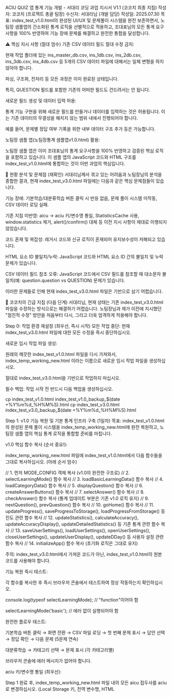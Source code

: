 ACIU QUIZ 앱 통계 기능 개발 - 서대리 코딩 과업 지시서 V1.1 (코코치 최종 지침)
작성자: 코코치 (프로젝트 총괄 팀장)
수신자: 서대리님 (개발 담당)
작성일: 2025.07.30
목표: index_test_v1.0.html의 완성된 UI/UX 및 문제풀이 시스템을 완전 보존하면서, 노팀장 샘플앱의 간소화된 통계 로직을 선별적으로 적용하고, 조대표님의 모든 통계 요구사항을 100% 반영하여 기능 장애 문제를 해결하고 완전한 통합을 달성합니다.

⚠️ 핵심 지시 사항 (절대 엄수)
기존 CSV 데이터 필드 절대 수정 금지:

현재 작업 폴더에 있는 ins_master_db.csv, ins_1db.csv, ins_2db.csv, ins_3db.csv, ins_4db.csv 등 5개의 CSV 데이터 파일에 대해서는 일체 변형을 하지 않아야 합니다.

파싱, 구조화, 전처리 등 모든 과정은 이미 완료된 상태입니다.

특히, QUESTION 필드를 포함한 기존의 어떠한 필드도 건드려서는 안 됩니다.

새로운 필드 생성 및 데이터 입력 허용:

통계 기능 구현을 위해 새로운 필드를 만들거나 데이터를 입력하는 것은 허용됩니다. 이는 기존 데이터의 무결성을 해치지 않는 범위 내에서 진행되어야 합니다.

예를 들어, 문제별 정답 여부 기록을 위한 내부 데이터 구조 추가 등은 가능합니다.

노팀장 샘플 앱(노팀장통계 샘플앱v1.0.html) 활용:

노팀장 샘플 앱은 이미 조대표님의 통계 요구사항을 100% 반영하고 검증된 핵심 로직을 포함하고 있습니다. 이 샘플 앱의 JavaScript 코드와 HTML 구조를 index_test_v1.0.html에 통합하는 것이 이번 과업의 핵심입니다.

🚨 현황 분석 및 문제점 (재확인)
서대리님께서 겪고 있는 어려움과 노팀장님의 분석을 종합한 결과, 현재 index_test_v3.0.html 파일에는 다음과 같은 핵심 문제점들이 있습니다.

기능 장애: 기본학습/대분류학습 버튼 클릭 시 반응 없음, 문제 풀이 시스템 미작동, CSV 데이터 로딩 실패.

기존 지침 미반영: aicu → aciu 키/변수명 통일, StatisticsCache 사용, window.statistics 제거, alert()/confirm() 대체 등 이전 지시 사항이 제대로 이행되지 않았습니다.

코드 혼재 및 복잡성: 레거시 코드와 신규 로직이 혼재되어 유지보수성이 저해되고 있습니다.

HTML 요소 ID 불일치/누락: JavaScript 코드와 HTML 요소 ID 간의 불일치 및 누락 문제가 있습니다.

CSV 데이터 필드 참조 오류: JavaScript 코드에서 CSV 필드를 참조할 때 대소문자 불일치(예: question.question vs QUESTION) 문제가 있습니다.

이러한 문제들로 인해 현재 index_test_v3.0.html 파일은 기반으로 삼기 어렵습니다.

🚩 코코치의 긴급 지침 (다음 단계)
서대리님, 현재 상태는 기존 index_test_v3.0.html 파일을 수정하는 방식으로는 해결하기 어렵습니다. 노팀장님과 제가 이전에 지시했던 "점진적 수정" 방안을 처음부터 다시, 그리고 더욱 엄격하게 적용해야 합니다.

Step 0: 작업 환경 재설정 (최우선, 즉시 시작)
모든 작업 중단: 현재 index_test_v3.0.html 파일에 대한 모든 수정을 즉시 중단하십시오.

새로운 임시 작업 파일 생성:

원래의 깨끗한 index_test_v1.0.html 파일을 다시 가져와서, index_temp_working_new.html 이라는 이름으로 새로운 임시 작업 파일을 생성하십시오.

절대로 index_test_v3.0.html을 기반으로 작업하지 마십시오.

필수 백업: 작업 시작 전 반드시 다음 백업을 생성하십시오.

cp index_test_v1.0.html index_test_v1.0_backup_$(date +%Y%m%d_%H%M%S).html
cp index_test_v3.0.html index_test_v3.0_backup_$(date +%Y%m%d_%H%M%S).html

Step 1: v1.0 기능 복원 및 기본 통계 인프라 구축 (1일차)
목표: index_test_v1.0.html의 완성된 문제 풀이 시스템을 index_temp_working_new.html에 완전 복원하고, 노팀장 샘플 앱의 핵심 통계 로직을 통합할 준비를 마칩니다.

v1.0 핵심 함수 복사 (순서 중요!):

index_temp_working_new.html 파일에 index_test_v1.0.html에서 다음 함수들을 그대로 복사하십시오. (아래 순서 엄수)

// 1. 먼저 MODE_CONFIG 객체 복사 (v1.0의 완전한 구조로)
// 2. selectLearningMode() 함수 복사
// 3. loadBasicLearningData() 함수 복사
// 4. loadCategoryData() 함수 복사
// 5. displayQuestion() 함수 복사
// 6. createAnswerButtons() 함수 복사
// 7. selectAnswer() 함수 복사
// 8. checkAnswer() 함수 복사 (통계 업데이트 부분은 기존 v1.0 로직 유지)
// 9. nextQuestion(), prevQuestion() 함수 복사
// 10. goHome() 함수 복사
// 11. updateProgress(), saveProgressToStorage(), loadProgressFromStorage() 등 진도 관련 함수 복사
// 12. updateStatistics(), calculateAccuracy(), updateAccuracyDisplay(), updateDetailedStatistics() 등 기존 통계 관련 함수 복사
// 13. saveUserSettings(), loadUserSettings(), openUserSettings(), closeUserSettings(), updateUserDisplay(), updateDDay() 등 사용자 설정 관련 함수 복사
// 14. initializeApp() 함수 복사 (초기화 로직은 그대로 유지)

주의: index_test_v3.0.html에서 가져온 코드가 아닌, index_test_v1.0.html의 원본 코드를 사용해야 합니다.

기능 복원 즉시 테스트:

각 함수를 복사한 후 즉시 브라우저 콘솔에서 테스트하여 정상 작동하는지 확인하십시오.

console.log(typeof selectLearningMode); // "function"이어야 함

selectLearningMode('basic'); // 에러 없이 실행되어야 함

완전한 플로우 테스트:

기본학습 버튼 클릭 → 화면 전환 → CSV 파일 로딩 → 첫 번째 문제 표시 → 답안 선택 → 정답 확인 → 다음 문제 (5문제 연속)

대분류학습 → 카테고리 선택 → 문제 표시 (각 카테고리별)

브라우저 콘솔에 에러 메시지가 없어야 합니다.

aciu 키/변수명 통일 (최우선):

Step 1 완료 후, index_temp_working_new.html 파일 내의 모든 aicu 접두사를 aciu로 변경하십시오. (Local Storage 키, 전역 변수명, HTML <title> 등 코드 전반에 걸쳐)

노팀장 샘플 앱의 핵심 통계 변수 및 초기화 함수 복사:

노팀장통계 샘플앱v1.0.html에서 다음 JavaScript 코드 블록을 index_temp_working_new.html의 <script> 태그 상단에 복사하십시오.

// ACIU 통합 통계 스키마 (간소화 버전)
const initStatistics = () => ({
    meta: {
        version: "2.0",
        userName: null,
        registeredAt: null,
        dataStartDate: null,
        lastUpdated: new Date().toISOString()
    },
    questionCounts: {
        "인스교재": 700, // 이 부분은 Step 2에서 동적으로 가져오도록 수정
        "보험중개사시험": 679, // 이 부분은 Step 2에서 동적으로 가져오도록 수정
        "total": 1379 // 이 부분은 Step 2에서 동적으로 가져오도록 수정
    },
    global: {
        cumulative: { attempted: 0, correct: 0, accuracy: 0 },
        daily: { attempted: 0, correct: 0, accuracy: 0 }
    },
    modes: {
        basic: {
            cumulative: { attempted: 0, correct: 0, accuracy: 0 },
            daily: { attempted: 0, correct: 0, accuracy: 0 }
        },
        categories: {
            "재산보험": { cumulative: { attempted: 0, correct: 0, accuracy: 0 }, daily: { attempted: 0, correct: 0, accuracy: 0 } },
            "특종보험": { cumulative: { attempted: 0, correct: 0, accuracy: 0 }, daily: { attempted: 0, correct: 0, accuracy: 0 } },
            "배상책임보험": { cumulative: { attempted: 0, correct: 0, accuracy: 0 }, daily: { attempted: 0, correct: 0, accuracy: 0 } },
            "해상보험": { cumulative: { attempted: 0, correct: 0, accuracy: 0 }, daily: { attempted: 0, correct: 0, accuracy: 0 } }
        },
        largeCategoryTotal: {
            cumulative: { attempted: 0, correct: 0, accuracy: 0 },
            daily: { attempted: 0, correct: 0, accuracy: 0 }
        }
    }
});

let statistics = null; // 전역 통계 객체
let isUserRegistered = false; // 사용자 등록 여부
let userStartDate = null; // 사용자 등록 시점

주의: initStatistics 함수 내 questionCounts의 하드코딩된 값은 Step 2에서 수정할 예정이므로 지금은 그대로 두십시오.

StatisticsCache 클래스 정의 및 인스턴스 생성:

이전 지침에서 제시된 StatisticsCache 클래스 코드를 index_temp_working_new.html에 추가하고, const statisticsCache = new StatisticsCache();와 같이 인스턴스를 생성하십시오. (이 인스턴스를 기존 통계 로직에 연결하는 것은 Step 2에서 진행)

Step 2: 통계 로직 통합 및 레거시 제거 (2일차)
목표: 기존 window.statistics 기반의 통계 시스템을 aciu_statistics 및 StatisticsCache 기반의 새로운 시스템으로 안전하게 교체하고, 레거시 코드를 완전히 제거합니다.

노팀장 샘플 앱의 핵심 통계 업데이트 함수 복사 및 수정:

노팀장통계 샘플앱v1.0.html에서 다음 함수들을 index_temp_working_new.html에 복사하십시오.

calculateAccuracy(correct, total)

calculateProgress(completed, total)

generateUserKey(userName, userPhone)

getTodayKey()

updateStatistics(isCorrect, mode, category) (이 함수는 updateAllStatistics로 이름을 변경하고, statisticsCache를 사용하도록 수정해야 합니다. 아래 지시 참고)

updateModeStatistics(modeStats, isCorrect)

saveStatistics()

loadStatistics()

updateAllDisplays()

updateHomeStatistics()

updateModeStatistics() (샘플 앱의 updateModeStatistics는 updateModeStatisticsDisplay의 역할을 수행함)

updateDebugInfo()

showAnswerFeedback(isCorrect)

updateGlobalStatistics(isCorrect)

updateBasicStatistics(isCorrect)

updateCategoryStatistics(category, isCorrect)

updateLargeCategoryTotalStatistics(isCorrect)

updateDailyStatistics(isCorrect) (일일 리셋 로직은 checkDailyReset 함수로 분리)

복사 후 수정:

updateStatistics 함수를 updateAllStatistics로 이름 변경: 이 함수가 모든 통계 업데이트를 통합 관리하는 역할을 수행하도록 합니다.

모든 복사된 함수 내 statistics 변수 사용을 statisticsCache.get()으로 변경: 데이터를 캐시에서 가져오고, statisticsCache.set(stats) 및 statisticsCache.flush()를 통해 변경 사항을 저장하도록 수정합니다.

saveStatistics() 및 loadStatistics() 함수를 statisticsCache를 사용하도록 수정: localStorage.setItem('aciu_statistics_${userKey}', ...) 대신 statisticsCache.set() 및 statisticsCache.flush()를 사용합니다.

checkAnswer() 함수 수정:

index_temp_working_new.html의 checkAnswer() 함수 내에서 기존 updateStatistics() 호출 및 window.statistics 관련 로직을 제거하고, 새로 구현한 updateAllStatistics(isCorrect, currentMode, currentQuestion.category) 함수만 호출하도록 수정하십시오.

window.statistics 사용 완전 제거:

index_temp_working_new.html 파일 내에서 window.statistics 전역 변수의 선언 및 모든 사용을 완전히 제거하십시오. 모든 통계 데이터는 statisticsCache.get()을 통해 접근해야 합니다.

하드코딩 제거:

initStatistics 함수 내 questionCounts에 하드코딩된 문제 수(예: 700, 679, 1379)를 제거하고, countQuestionsBySource 함수를 통해 CSV에서 동적으로 가져온 값을 사용하도록 수정하십시오.

updateQuestionCounts() 및 updateProgressData() 함수 내에서 하드코딩된 문제 수를 제거하고, stats.questionCounts에서 값을 가져와 사용하도록 수정하십시오.

사용자 설정 데이터 관리 일관성:

saveUserSettings() 및 loadUserSettings() 함수에서 aciu_user_settings, userSettings 등 개별 Local Storage 키 사용을 제거하고, 모든 사용자 정보는 aciu_statistics.meta를 통해 관리하도록 통합하십시오.

CSV 데이터 필드 참조 오류 수정:

displayQuestion, loadQuestions, loadCategoryQuestions 함수 내에서 CSV 데이터 필드를 참조할 때 대문자 필드명을 사용하도록 수정하십시오. (예: question.QUESTION, question.ANSWER, question.TYPE 등)

initializeApp() 함수 수정:

initializeApp() 함수 내에서 statistics = initStatistics();와 같이 직접 statistics 변수를 초기화하는 부분을 제거하고, statisticsCache.loadFromStorage() 또는 initializeStatistics() (이 함수는 statisticsCache를 사용해야 함)를 호출하여 통계 데이터를 로드하도록 수정합니다.

검증:

앱 실행 후 콘솔에 window.statistics 관련 오류가 없는지 확인하십시오.

문제 풀이 시 통계 데이터가 aciu_statistics 객체에 정확히 기록되고 StatisticsCache를 통해 저장되는지 Local Storage를 통해 확인하십시오.

보유 문제수 및 진도 현황이 CSV 데이터 기반으로 정확히 표시되는지 확인하십시오.

문제 로딩 및 답안 처리 시 CSV 필드 참조 오류가 없는지 콘솔을 통해 확인하십시오.

Step 3: 조대표님 요구사항 반영 및 UI/UX 개선 (3일차)
목표: 조대표님의 핵심 UI/UX 요구사항을 반영하고, 사용자 경험을 향상시킵니다.

대문 HTML 구조 수정 (노팀장 샘플 앱 활용):

index_temp_working_new.html의 대문 (id="home-screen") 섹션에 있는 "보유 문제수 현황", "학습 진도 현황", "금일 학습 현황" HTML 구조를 노팀장통계 샘플앱v1.0.html의 해당 섹션 HTML로 교체하십시오.

주의: 샘플 앱의 HTML에 있는 id 값과 JavaScript 코드에서 참조하는 id 값이 일치하는지 확인하십시오. (예: insQuestions → ins-questions로 변경 필요할 수 있음)

"오늘진도율" → "정답률" 변경:

대문 화면의 "학습 진도 현황" 섹션에서 "오늘 진도율" UI 텍스트를 "정답률"로 변경하고, 해당 ID를 overallAccuracy (샘플 앱 ID) 또는 overall-accuracy-rate (기존 기획서 ID) 등으로 통일하십시오. updateHomeStatistics() 함수에서 stats.global.cumulative.accuracy 값을 가져와 표시하도록 로직을 수정하십시오.

대분류학습 제목 우측 전체 누적 통계 배치:

index_temp_working_new.html의 대분류학습 화면 (id="large-category-screen") HTML 헤더를 수정하여, <h2> 태그 우측에 전체 누적 통계를 표시하는 div 요소를 노팀장통계 샘플앱v1.0.html에서 가져와 추가하고, 해당 요소에 aciu_statistics.stats.modes.largeCategory.cumulative 데이터를 연동하여 표시하십시오.

누적/금일 현황 구분:

기본학습 (id="basic-learning-screen") 및 대분류학습 (id="large-category-learning-screen") 화면의 통계 섹션을 수정하여 "누적 현황"과 "금일 현황"을 위한 별도의 HTML 박스를 노팀장통계 샘플앱v1.0.html에서 가져와 추가하고, 해당 박스에 맞는 통계 데이터를 연동하여 표시하십시오.

alert() 및 confirm() 대체:

코드 내의 모든 alert() 및 confirm() 호출을 커스텀 모달 UI로 대체하십시오. (샘플 앱에는 alert가 사용되고 있으므로, 이 부분은 직접 커스텀 모달로 구현해야 합니다.)

startBasicLearning() 및 startLargeCategoryLearning() 함수 수정:

index_test_v1.0.html의 selectLearningMode 함수가 basic과 large-category 모드를 처리하도록 되어 있습니다. startBasicLearning()과 startLargeCategoryLearning() 함수를 selectLearningMode 함수를 호출하도록 수정하거나, selectLearningMode 함수를 직접 사용하도록 UI 이벤트를 변경하십시오.

"이어풀기" 디폴트 설정:

showBasicLearningScreen() 또는 selectLearningMode('basic') 함수 내에서 기본학습 모드 진입 시 selectBasicLearningMode('continue')를 호출하여 "이어풀기"가 디폴트가 되도록 설정하십시오. (노팀장 지시사항 D2)

검증:

각 화면에서 UI 변경 사항이 올바르게 적용되었는지, 통계 데이터가 정확히 표시되는지 육안으로 확인하십시오.

alert/confirm 대신 커스텀 모달이 뜨는지 확인하십시오.

문제 로딩 및 답안 처리 시 CSV 필드 참조 오류가 없는지 콘솔을 통해 확인하십시오.

Step 4: 최적화 및 폴리싱 (0.5일차)
목표: 앱의 성능과 안정성을 최종적으로 확보하고, 사용자에게 더 나은 경험을 제공합니다.

성능 모니터링 및 최적화:

노팀장통계 샘플앱v1.0.html에서 setupMemoryMonitoring() 및 setupNetworkMonitoring() 함수를 가져와 구현하고 활용하여 앱의 성능을 모니터링하고 최적화하십시오.

데이터 백업/복구 기능:

노팀장통계 샘플앱v1.0.html에서 exportData() (이름은 exportStatistics로 변경) 및 importData() (이름은 importStatistics로 변경) 함수를 가져와 구현하여 사용자가 통계 데이터를 백업하고 복구할 수 있도록 하십시오.

오류 처리 및 데이터 무결성 강화:

노팀장통계 샘플앱v1.0.html에서 validateStatistics() 및 repairStatistics() 함수를 가져와 initializeApp 및 importStatistics 등 적절한 시점에 호출하여 데이터 무결성을 검증하고 필요한 경우 복구하십시오.

handleStatisticsError() 및 showUserNotification() 함수를 활용하여 사용자에게 오류 발생 시 적절한 피드백을 제공하십시오.

코드 정리:

주석을 추가하고, 불필요한 코드나 중복 코드를 제거하여 코드 가독성과 유지보수성을 높이십시오.

노팀장통계 샘플앱v1.0.html의 sampleQuestions 배열은 CSV에서 데이터를 가져오므로 제거하십시오.

📋 협업 및 보고 체계
노팀장님께 자문 및 코드 리뷰:

각 Step을 완료할 때마다 노팀장님께 즉시 코드 리뷰를 요청하고, 문제가 없음을 확인받은 후에 다음 Step으로 넘어가십시오.

기술적인 어려움이 발생하면 즉시 노팀장님께 자문을 구하십시오.

코코치에게 진행 상황 보고:

각 Step 완료 후 간단하게 코코치에게 진행 상황을 보고해 주십시오.

서대리님, 이번 과업은 지난번의 어려움을 극복하고 프로젝트의 완성도를 100%로 끌어올리는 중요한 기회입니다. 제가 제시한 단계별 지침을 엄격히 따르고 노팀장님과의 긴밀한 협업을 통해 반드시 성공적으로 마무리해 주시리라 믿습니다. 힘내십시오!